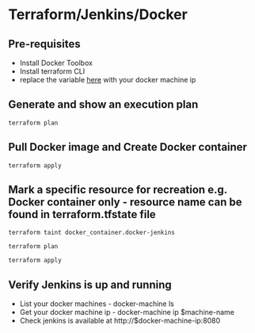 # Terraform/Jenkins/Docker

## Pre-requisites
* Install Docker Toolbox
* Install terraform CLI
* replace the variable [here](https://github.com/yas360/terraform-example/blob/master/docker/docker-jenkins.tf#L3) with your docker machine ip

## Generate and show an execution plan
<code>terraform plan</code>

## Pull Docker image and Create Docker container
<code>terraform apply</code>

## Mark a specific resource for recreation e.g. Docker container only - resource name can be found in terraform.tfstate file
<code>terraform taint docker_container.docker-jenkins</code>

<code>terraform plan</code>

<code>terraform apply</code>

## Verify Jenkins is up and running
* List your docker machines - docker-machine ls
* Get your docker machine ip - docker-machine ip $machine-name
* Check jenkins is available at http://$docker-machine-ip:8080
